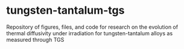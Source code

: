 # tungsten-tantalum-tgs
Repository of figures, files, and code for research on the evolution of thermal diffusivity under irradiation for tungsten-tantalum alloys as measured through TGS
